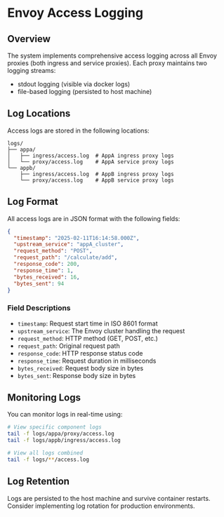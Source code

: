 # Envoy Access Logging

## Overview
The system implements comprehensive access logging across all Envoy proxies (both ingress and service proxies). Each proxy maintains two logging streams:
- stdout logging (visible via docker logs)
- file-based logging (persisted to host machine)

## Log Locations
Access logs are stored in the following locations:

```
logs/
├── appa/
│   ├── ingress/access.log  # AppA ingress proxy logs
│   └── proxy/access.log    # AppA service proxy logs
└── appb/
    ├── ingress/access.log  # AppB ingress proxy logs
    └── proxy/access.log    # AppB service proxy logs
```

## Log Format
All access logs are in JSON format with the following fields:
```json
{
  "timestamp": "2025-02-11T16:14:58.000Z",
  "upstream_service": "appA_cluster",
  "request_method": "POST",
  "request_path": "/calculate/add",
  "response_code": 200,
  "response_time": 1,
  "bytes_received": 16,
  "bytes_sent": 94
}
```

### Field Descriptions
- `timestamp`: Request start time in ISO 8601 format
- `upstream_service`: The Envoy cluster handling the request
- `request_method`: HTTP method (GET, POST, etc.)
- `request_path`: Original request path
- `response_code`: HTTP response status code
- `response_time`: Request duration in milliseconds
- `bytes_received`: Request body size in bytes
- `bytes_sent`: Response body size in bytes

## Monitoring Logs
You can monitor logs in real-time using:
```bash
# View specific component logs
tail -f logs/appa/proxy/access.log
tail -f logs/appb/ingress/access.log

# View all logs combined
tail -f logs/**/access.log
```

## Log Retention
Logs are persisted to the host machine and survive container restarts. Consider implementing log rotation for production environments. 